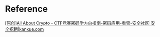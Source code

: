 



# Reference


[\[原创\]All About Crypto - CTF竞赛密码学方向指南-密码应用-看雪-安全社区|安全招聘|kanxue.com](https://bbs.kanxue.com/thread-269243.htm "\[原创\]All About Crypto - CTF竞赛密码学方向指南-密码应用-看雪-安全社区|安全招聘|kanxue.com")